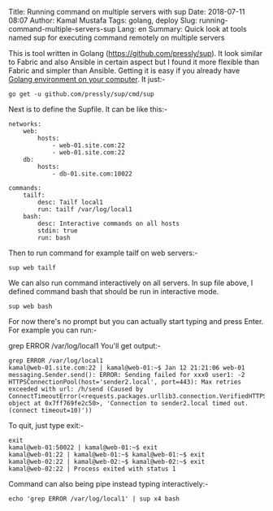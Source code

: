 Title: Running command on multiple servers with sup
Date: 2018-07-11 08:07
Author: Kamal Mustafa
Tags: golang, deploy
Slug: running-command-multiple-servers-sup
Lang: en
Summary: Quick look at tools named sup for executing command remotely on multiple servers

This is tool written in Golang (https://github.com/pressly/sup). It look similar to Fabric and also Ansible in certain aspect but I found it more flexible than Fabric and simpler than Ansible. Getting it is easy if you already have [Golang environment on your computer](https://github.com/devkini/notes/wiki/Go). It just:-

```
go get -u github.com/pressly/sup/cmd/sup
```

Next is to define the Supfile. It can be like this:-

```
networks:
    web:
        hosts:
            - web-01.site.com:22
            - web-01.site.com:22
    db:
        hosts:
            - db-01.site.com:10022

commands:
    tailf:
        desc: Tailf local1
        run: tailf /var/log/local1
    bash:
        desc: Interactive commands on all hosts
        stdin: true
        run: bash
```

Then to run command for example tailf on web servers:-

```
sup web tailf
```

We can also run command interactively on all servers. In sup file above, I defined command bash that should be run in interactive mode.

```
sup web bash
```

For now there's no prompt but you can actually start typing and press Enter. For example you can run:-

grep ERROR /var/log/local1
You'll get output:-

```
grep ERROR /var/log/local1
kamal@web-01.site.com:22 | kamal@web-01:~$ Jan 12 21:21:06 web-01 messaging.Sender.send(): ERROR: Sending failed for xxx0 user1: -2 HTTPSConnectionPool(host='sender2.local', port=443): Max retries exceeded with url: /h/send (Caused by ConnectTimeoutError(<requests.packages.urllib3.connection.VerifiedHTTPSConnection object at 0x7ff769fe2c50>, 'Connection to sender2.local timed out. (connect timeout=10)'))
```

To quit, just type exit:-

```
exit
kamal@web-01:50022 | kamal@web-01:~$ exit
kamal@web-01:22 | kamal@web-01:~$ kamal@web-01:~$ exit
kamal@web-02:22 | kamal@web-02:~$ kamal@web-02:~$ exit
kamal@web-02:22 | Process exited with status 1
```

Command can also being pipe instead typing interactively:-

```
echo 'grep ERROR /var/log/local1' | sup x4 bash
```
